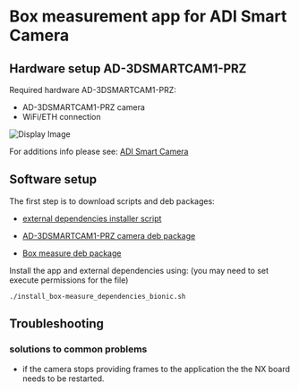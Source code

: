 # Box measurement app for ADI Smart Camera

## Hardware setup AD-3DSMARTCAM1-PRZ
Required hardware AD-3DSMARTCAM1-PRZ:
 - AD-3DSMARTCAM1-PRZ camera
 - WiFi/ETH connection
 
 ![Display Image](https://github.com/robotics-ai/tof_process_public/blob/main/box_measure/Doc/Images/adi_smart.png)

For additions info please see: 
[ADI Smart Camera](https://wiki.analog.com/resources/eval/user-guides/ad-3dsmartcam1-prz)

## Software setup

The first step is to download scripts and deb packages:
- [external dependencies installer script](https://github.com/robotics-ai/tof_process_public/blob/main/box_measure/ADI-Smart-Camera/install_box-measure_dependencies_bionic.sh)

- [AD-3DSMARTCAM1-PRZ camera deb package](https://github.com/robotics-ai/tof_process_public/blob/main/box_measure/ADI-Smart-Camera/aditof-camera-AD-3DSMARTCAM1-PRZ_0.0.1_arm64_nano.deb)

- [Box measure deb package](https://github.com/robotics-ai/tof_process_public/blob/main/box_measure/ADI-Smart-Camera/box-measure_0.0.5_arm64_nano.deb)

Install the app and external dependencies using: (you may need to set execute permissions for the file)
```
./install_box-measure_dependencies_bionic.sh
```
 
## Troubleshooting
### solutions to common problems
   - if the camera stops providing frames to the application the the NX board needs to be restarted.
